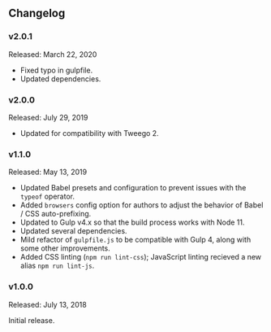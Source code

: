 ## Changelog

### v2.0.1

Released: March 22, 2020

- Fixed typo in gulpfile.
- Updated dependencies.

### v2.0.0

Released: July 29, 2019

- Updated for compatibility with Tweego 2.

### v1.1.0

Released: May 13, 2019

- Updated Babel presets and configuration to prevent issues with the `typeof` operator.  
- Added `browsers` config option for authors to adjust the behavior of Babel / CSS auto-prefixing.
- Updated to Gulp v4.x so that the build process works with Node 11.  
- Updated several dependencies.  
- Mild refactor of `gulpfile.js` to be compatible with Gulp 4, along with some other improvements.  
- Added CSS linting (`npm run lint-css`); JavaScript linting recieved a new alias `npm run lint-js`.

### v1.0.0

Released: July 13, 2018

Initial release.